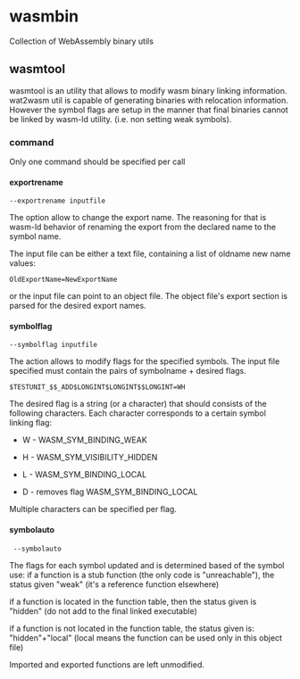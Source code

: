 # wasmbin
Collection of WebAssembly binary utils

## wasmtool
wasmtool is an utility that allows to modify wasm binary linking information. wat2wasm util is capable of generating binaries with relocation information. However the symbol flags are setup in the manner that final binaries cannot be linked by wasm-ld utility. (i.e. non setting weak symbols).

### command

Only one command should be specified per call

#### exportrename

    --exportrename inputfile
The option allow to change the export name. The reasoning for that is wasm-ld behavior of renaming the export from the declared name to the symbol name. 

The input file can be either a text file, containing a list of oldname new name values:

    OldExportName=NewExportName
or the input file can point to an object file. The object file's export section is parsed for the desired export names. 

#### symbolflag

    --symbolflag inputfile
The action allows to modify flags for the specified symbols.
The input file specified must contain the pairs of symbolname + desired flags.
  
    $TESTUNIT_$$_ADD$LONGINT$LONGINT$$LONGINT=WH
The desired flag is a string (or a character) that should consists of the following characters. Each character corresponds to a certain symbol linking flag:

* W - WASM_SYM_BINDING_WEAK

* H - WASM_SYM_VISIBILITY_HIDDEN

* L - WASM_SYM_BINDING_LOCAL
 
* D - removes flag WASM_SYM_BINDING_LOCAL

Multiple characters can be specified per flag.
     
#### symbolauto

     --symbolauto

The flags for each symbol updated and is determined based of the symbol use:
if a function is a stub function (the only code is "unreachable"), the status given
 "weak" (it's a reference function elsewhere)                                      

if a function is located in the function table, then the status given is           
 "hidden" (do not add to the final linked executable)                              

if a function is not located in the function table, the status given is:           
 "hidden"+"local" (local means the function can be used only in this object file)  
 
Imported and exported functions are left unmodified.
